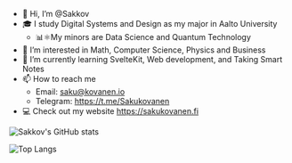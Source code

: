 - 👋 Hi, I’m @Sakkov
- 🎓 I study Digital Systems and Design as my major in Aalto University
   - 📊⚛️My minors are Data Science and Quantum Technology
- 👀 I’m interested in Math, Computer Science, Physics and Business 
- 🌱 I’m currently learning SvelteKit, Web development, and Taking Smart Notes
- 📫 How to reach me 
   - Email: saku@kovanen.io 
   - Telegram: https://t.me/Sakukovanen
- 💻 Check out my website https://sakukovanen.fi

![Sakkov's GitHub stats](https://github-readme-stats.vercel.app/api?username=sakkov&count_private=true&show_icons=true&theme=transparent) 

![Top Langs](https://github-readme-stats.vercel.app/api/top-langs/?username=sakkov&layout=compact&count_private=true&theme=transparent)
